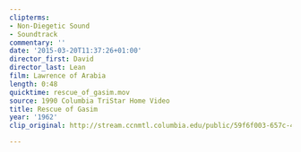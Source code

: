 ```yaml
---
clipterms:
- Non-Diegetic Sound
- Soundtrack
commentary: ''
date: '2015-03-20T11:37:26+01:00'
director_first: David
director_last: Lean
film: Lawrence of Arabia
length: 0:48
quicktime: rescue_of_gasim.mov
source: 1990 Columbia TriStar Home Video
title: Rescue of Gasim
year: '1962'
clip_original: http://stream.ccnmtl.columbia.edu/public/59f6f003-657c-40c2-9686-431a5542a290_480-041_lawrence_FLG_et.mp4

---
```

